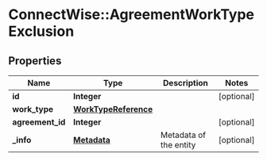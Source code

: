 # ConnectWise::AgreementWorkTypeExclusion

## Properties
Name | Type | Description | Notes
------------ | ------------- | ------------- | -------------
**id** | **Integer** |  | [optional] 
**work_type** | [**WorkTypeReference**](WorkTypeReference.md) |  | 
**agreement_id** | **Integer** |  | [optional] 
**_info** | [**Metadata**](Metadata.md) | Metadata of the entity | [optional] 


